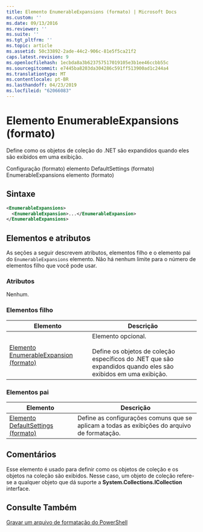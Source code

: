 ```yaml
---
title: Elemento EnumerableExpansions (formato) | Microsoft Docs
ms.custom: ''
ms.date: 09/13/2016
ms.reviewer: ''
ms.suite: ''
ms.tgt_pltfrm: ''
ms.topic: article
ms.assetid: 50c33892-2ade-44c2-906c-81e5f5ca21f2
caps.latest.revision: 9
ms.openlocfilehash: 1ecbda8a3b623757517019105e3b1ee46ccbb55c
ms.sourcegitcommit: e7445ba8203da304286c591ff513900ad1c244a4
ms.translationtype: MT
ms.contentlocale: pt-BR
ms.lasthandoff: 04/23/2019
ms.locfileid: "62066083"
---
```

# <a name="enumerableexpansions-element-format"></a>Elemento EnumerableExpansions (formato)

Define como os objetos de coleção do .NET são expandidos quando eles são exibidos em uma exibição.

Configuração (formato) elemento DefaultSettings (formato) EnumerableExpansions elemento (formato)

## <a name="syntax"></a>Sintaxe

```xml
<EnumerableExpansions>
  <EnumerableExpansion>...</EnumerableExpansion>
</EnumerableExpansions>
```

## <a name="attributes-and-elements"></a>Elementos e atributos

As seções a seguir descrevem atributos, elementos filho e o elemento pai do `EnumerableExpansions` elemento. Não há nenhum limite para o número de elementos filho que você pode usar.

### <a name="attributes"></a>Atributos

Nenhum.

### <a name="child-elements"></a>Elementos filho

|Elemento|Descrição|
|-------------|-----------------|
|[Elemento EnumerableExpansion (formato)](./enumerableexpansion-element-format.md)|Elemento opcional.<br /><br /> Define os objetos de coleção específicos do .NET que são expandidos quando eles são exibidos em uma exibição.|

### <a name="parent-elements"></a>Elementos pai

|Elemento|Descrição|
|-------------|-----------------|
|[Elemento DefaultSettings (formato)](./defaultsettings-element-format.md)|Define as configurações comuns que se aplicam a todas as exibições do arquivo de formatação.|

## <a name="remarks"></a>Comentários

Esse elemento é usado para definir como os objetos de coleção e os objetos na coleção são exibidos. Nesse caso, um objeto de coleção refere-se a qualquer objeto que dá suporte a **System.Collections.ICollection** interface.

## <a name="see-also"></a>Consulte Também

[Gravar um arquivo de formatação do PowerShell](./writing-a-powershell-formatting-file.md)
